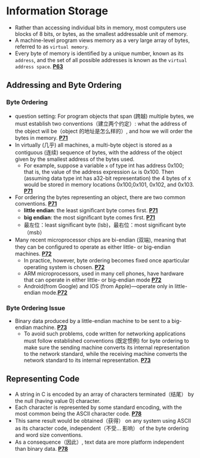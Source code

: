 # Information Storage
- Rather than accessing individual bits in memory, most computers use blocks of 8 bits, or bytes, as the smallest addressable unit of memory.
- A machine-level program views memory as a very large array of bytes, referred to as `virtual memory`. 
- Every byte of memory is identiﬁed by a unique number, known as its `address`, and the set of all possible addresses is known as the `virtual address space`. [**P63**](obsidian://booknote?type=annotation&book=book/Computer%20Systems.%20A%20Programmer%E2%80%99s%20Perspective%203rd%20Edition%20Global%20Edition.pdf&id=5b65e0bc-7438-dec2-3be6-61e40ea0dccd&page=63&rect=161.800,332.436,508.768,391.962)
## Addressing and Byte Ordering
### Byte Ordering
- question setting: For program objects that span (跨越) multiple bytes, we must establish two conventions（建立两个约定）: what the address of the object will be（object 的地址是怎么样的）, and how we will order the bytes in memory. [**P71**](obsidian://booknote?type=annotation&book=book/Computer%20Systems.%20A%20Programmer%E2%80%99s%20Perspective%203rd%20Edition%20Global%20Edition.pdf&id=dc5ad5f2-7286-260e-a005-cec0e32f2057&page=71&rect=161.798,502.613,508.507,526.274)
- In virtually (几乎) all machines, a multi-byte object is stored as a contiguous (连续) sequence of bytes, with the address of the object given by the smallest address of the bytes used. 
	- For example, suppose a variable `x` of type int has address 0x100; that is, the value of the address expression `&x` is 0x100. Then (assuming data type int has a32-bit representation) the 4 bytes of x would be stored in memory locations 0x100,0x101, 0x102, and 0x103. [**P71**](obsidian://booknote?type=annotation&book=book/Computer%20Systems.%20A%20Programmer%E2%80%99s%20Perspective%203rd%20Edition%20Global%20Edition.pdf&id=10b39d94-0196-139c-bb1d-cc9ea76d5cc3&page=71&rect=161.798,430.882,508.537,502.364)
- For ordering the bytes representing an object, there are two common conventions. [**P71**](obsidian://booknote?type=annotation&book=book/Computer%20Systems.%20A%20Programmer%E2%80%99s%20Perspective%203rd%20Edition%20Global%20Edition.pdf&id=47b3982a-0dd9-9be7-4885-ffdb0caf5930&page=71&rect=161.798,406.972,508.497,430.633)
	- **little endian**: the least signiﬁcant byte comes ﬁrst. [**P71**](obsidian://booknote?type=annotation&book=book/Computer%20Systems.%20A%20Programmer%E2%80%99s%20Perspective%203rd%20Edition%20Global%20Edition.pdf&id=41136916-5083-d515-60b9-2de8aa159f56&page=71&rect=161.801,323.285,508.539,346.946)
	- **big endian**: the most signiﬁcant byte comes ﬁrst. [**P71**](obsidian://booknote?type=annotation&book=book/Computer%20Systems.%20A%20Programmer%E2%80%99s%20Perspective%203rd%20Edition%20Global%20Edition.pdf&id=b88e00cb-4f75-27c7-2bc8-8302adbdbda1&page=71&rect=161.801,311.330,508.509,334.991)
	- 最左位：least signiﬁcant byte (lsb)，最右位：most signiﬁcant byte（msb）
- Many recent microprocessor chips are bi-endian (双端), meaning that they can be conﬁgured to operate as either little- or big-endian machines. [**P72**](obsidian://booknote?type=annotation&book=book/Computer%20Systems.%20A%20Programmer%E2%80%99s%20Perspective%203rd%20Edition%20Global%20Edition.pdf&id=d8cb378b-7909-4a93-19b7-6c9b0ab7e64a&page=72&rect=103.500,296.570,450.238,332.186)
	- In practice, however, byte ordering becomes ﬁxed once aparticular operating system is chosen. [**P72**](obsidian://booknote?type=annotation&book=book/Computer%20Systems.%20A%20Programmer%E2%80%99s%20Perspective%203rd%20Edition%20Global%20Edition.pdf&id=929f61e5-dfc4-ab56-5537-4a7698c7e7e7&page=72&rect=103.500,284.615,450.198,308.276)
	- ARM microprocessors, used in many cell phones, have hardware that can operate in either little- or big-endian mode [**P72**](obsidian://booknote?type=annotation&book=book/Computer%20Systems.%20A%20Programmer%E2%80%99s%20Perspective%203rd%20Edition%20Global%20Edition.pdf&id=abda0dde-b899-940a-1f41-c1a7f7754d85&page=72&rect=103.500,260.705,450.218,296.321)
	- Android(from Google) and IOS (from Apple)—operate only in little-endian mode.[**P72**](obsidian://booknote?type=annotation&book=book/Computer%20Systems.%20A%20Programmer%E2%80%99s%20Perspective%203rd%20Edition%20Global%20Edition.pdf&id=c3d6de79-211c-46b1-6ff5-3a2dd7d95ae5&page=72&rect=103.500,248.750,450.218,272.411)
### Byte Ordering Issue
- Binary data produced by a little-endian machine to be sent to a big-endian machine. [**P73**](obsidian://booknote?type=annotation&book=book/Computer%20Systems.%20A%20Programmer%E2%80%99s%20Perspective%203rd%20Edition%20Global%20Edition.pdf&id=bf67ca9f-1f50-840f-8cc7-e3eeb5026c65&page=73&rect=161.800,631.315,508.469,654.976)
	- To avoid such problems, code written for networking applications must follow established conventions (既定惯例) for byte ordering to make sure the sending machine converts its internal representation to the network standard, while the receiving machine converts the network standard to its internal representation. [**P73**](obsidian://booknote?type=annotation&book=book/Computer%20Systems.%20A%20Programmer%E2%80%99s%20Perspective%203rd%20Edition%20Global%20Edition.pdf&id=69b3357b-b875-ec02-3fd3-032eb1c57438&page=73&rect=161.800,571.539,508.538,631.066)
## Representing Code
- A string in C is encoded by an array of characters terminated（结尾） by the null (having value 0) character. 
- Each character is represented by some standard encoding, with the most common being the ASCII character code. [**P78**](obsidian://booknote?type=annotation&book=book/Computer%20Systems.%20A%20Programmer%E2%80%99s%20Perspective%203rd%20Edition%20Global%20Edition.pdf&id=9e506444-3b70-2507-8757-22c98f382da5&page=78&rect=103.498,473.338,450.216,508.954)
- This same result would be obtained（获得） on any system using ASCII as its character code, independent（不受... 影响） of the byte ordering and word size conventions. 
- As a consequence（因此）, text data are more platform independent than binary data. [**P78**](obsidian://booknote?type=annotation&book=book/Computer%20Systems.%20A%20Programmer%E2%80%99s%20Perspective%203rd%20Edition%20Global%20Edition.pdf&id=e3a64e69-c45f-8a6a-22bf-eb82e447d2c7&page=78&rect=103.498,401.607,450.167,437.224)
